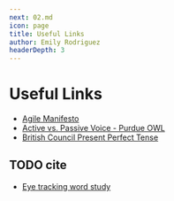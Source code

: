 ```yaml
---
next: 02.md
icon: page
title: Useful Links
author: Emily Rodriguez
headerDepth: 3
---
```


# Useful Links

- [Agile Manifesto](https://agilemanifesto.org/)
- [Active vs. Passive Voice - Purdue OWL](https://owl.purdue.edu/owl/general_writing/academic_writing/active_and_passive_voice/active_versus_passive_voice.html)
- [British Council Present Perfect Tense](https://learnenglish.britishcouncil.org/grammar/english-grammar-reference/present-perfect)

## TODO cite

- [Eye tracking word study](https://www.ncbi.nlm.nih.gov/pmc/articles/PMC3543826/)



